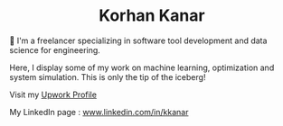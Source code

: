 <h1 align="center">Korhan Kanar</h1>

🔬 I'm a freelancer specializing in software tool development and data science for engineering. 

Here, I display some of my work on machine learning, optimization and system simulation. This is only the tip of the iceberg!

Visit my <a href="https://www.upwork.com/freelancers/~016060a6d03ecb5f06" target="_blank">Upwork Profile</a>

My LinkedIn page : <a href="https://www.linkedin.com/in/kkanar" target="_blank">www.linkedin.com/in/kkanar</a>
